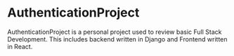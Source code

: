 # AuthenticationProject


AuthenticationProject is a personal project used to review basic Full Stack Development. This includes backend written in Django and Frontend written in React.

